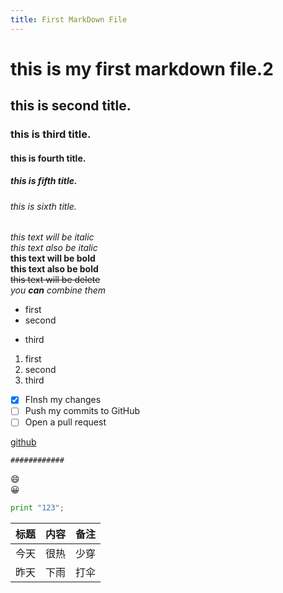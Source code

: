 ```yaml
---
title: First MarkDown File 
---
```

# this is my first markdown file.2
## this is second title.
### this is third title.
#### this is fourth title.
##### this is fifth title.
###### this is sixth title.

*this text will be italic*<br>
_this text also be italic_<br>
**this text will be bold**<br>
__this text also be bold__<br>
~~this text will be delete~~<br>
_you **can** combine them_<br>

- first
- second
* third

1. first
2. second
3. third

-[x] FInsh my changes<br>
-[ ] Push my commits to GitHub<br>
-[ ] Open a pull request<br>

[github](http://github.com)<br>

`############`<br>

:smile:<br>
:grinning:<br>

```python
print "123";
```
标题|内容|备注
----|----|----
今天|很热|少穿
昨天|下雨|打伞

